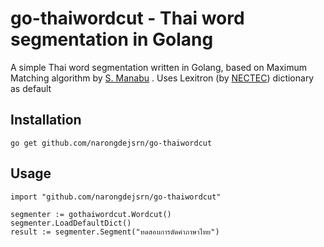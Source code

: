 # go-thaiwordcut - Thai word segmentation in Golang

A simple Thai word segmentation written in Golang, based on Maximum Matching algorithm by [S. Manabu](http://www.aclweb.org/anthology/E14-4016)
. Uses Lexitron (by [NECTEC](http://www.sansarn.com/lexto/license-lexitron.php)) dictionary as default

## Installation

```
go get github.com/narongdejsrn/go-thaiwordcut
```

## Usage
```
import "github.com/narongdejsrn/go-thaiwordcut"

segmenter := gothaiwordcut.Wordcut()
segmenter.LoadDefaultDict()
result := segmenter.Segment("ทดสอบการตัดคำภาษาไทย")
```